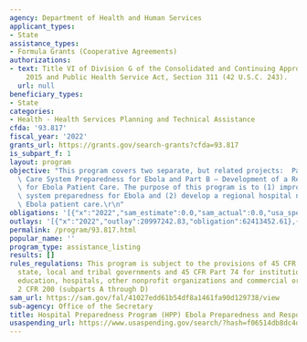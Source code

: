 ```yaml
---
agency: Department of Health and Human Services
applicant_types:
- State
assistance_types:
- Formula Grants (Cooperative Agreements)
authorizations:
- text: Title VI of Division G of the Consolidated and Continuing Appropriations Act,
    2015 and Public Health Service Act, Section 311 (42 U.S.C. 243).
  url: null
beneficiary_types:
- State
categories:
- Health - Health Services Planning and Technical Assistance
cfda: '93.817'
fiscal_year: '2022'
grants_url: https://grants.gov/search-grants?cfda=93.817
is_subpart_f: 1
layout: program
objective: "This program covers two separate, but related projects:  Part A – Health\
  \ Care System Preparedness for Ebola and Part B – Development of a Regional Network\
  \ for Ebola Patient Care. The purpose of this program is to (1) improve healthcare\
  \ system preparedness for Ebola and (2) develop a regional hospital network for\
  \ Ebola patient care.\r\n"
obligations: '[{"x":"2022","sam_estimate":0.0,"sam_actual":0.0,"usa_spending_actual":20592625.62},{"x":"2023","sam_estimate":0.0,"sam_actual":0.0,"usa_spending_actual":27401743.29},{"x":"2024","sam_estimate":0.0,"sam_actual":0.0,"usa_spending_actual":26844613.15}]'
outlays: '[{"x":"2022","outlay":20997242.83,"obligation":62413452.61},{"x":"2023","outlay":0.0,"obligation":0.0},{"x":"2024","outlay":0.0,"obligation":0.0}]'
permalink: /program/93.817.html
popular_name: ''
program_type: assistance_listing
results: []
rules_regulations: This program is subject to the provisions of 45 CFR Part 92 for
  state, local and tribal governments and 45 CFR Part 74 for institutions of higher
  education, hospitals, other nonprofit organizations and commercial organization;
  2 CFR 200 (subparts A through D)
sam_url: https://sam.gov/fal/41027edd61b54df8a1461fa90d129738/view
sub-agency: Office of the Secretary
title: Hospital Preparedness Program (HPP) Ebola Preparedness and Response Activities
usaspending_url: https://www.usaspending.gov/search/?hash=f06514db8dc4df18b1fd1bd77e3cc23d
---
```

